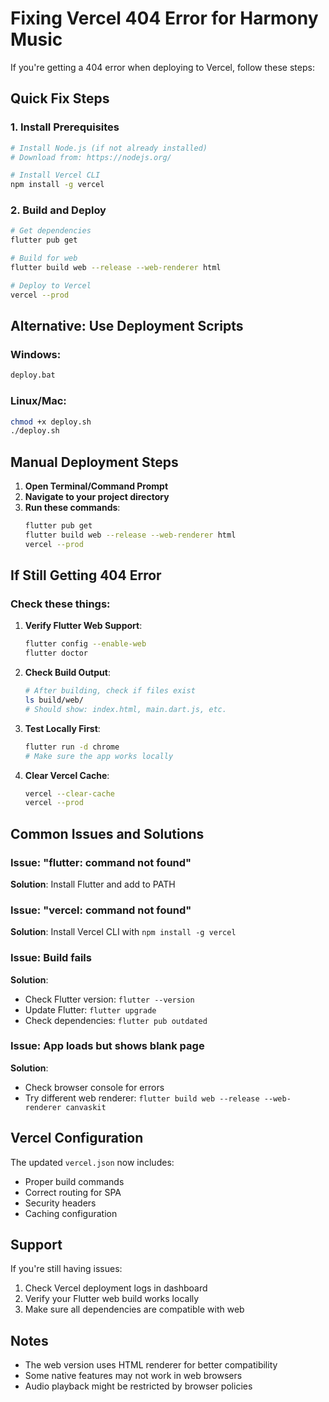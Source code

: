# Fixing Vercel 404 Error for Harmony Music

If you're getting a 404 error when deploying to Vercel, follow these steps:

## Quick Fix Steps

### 1. Install Prerequisites
```bash
# Install Node.js (if not already installed)
# Download from: https://nodejs.org/

# Install Vercel CLI
npm install -g vercel
```

### 2. Build and Deploy
```bash
# Get dependencies
flutter pub get

# Build for web
flutter build web --release --web-renderer html

# Deploy to Vercel
vercel --prod
```

## Alternative: Use Deployment Scripts

### Windows:
```bash
deploy.bat
```

### Linux/Mac:
```bash
chmod +x deploy.sh
./deploy.sh
```

## Manual Deployment Steps

1. **Open Terminal/Command Prompt**
2. **Navigate to your project directory**
3. **Run these commands**:
   ```bash
   flutter pub get
   flutter build web --release --web-renderer html
   vercel --prod
   ```

## If Still Getting 404 Error

### Check these things:

1. **Verify Flutter Web Support**:
   ```bash
   flutter config --enable-web
   flutter doctor
   ```

2. **Check Build Output**:
   ```bash
   # After building, check if files exist
   ls build/web/
   # Should show: index.html, main.dart.js, etc.
   ```

3. **Test Locally First**:
   ```bash
   flutter run -d chrome
   # Make sure the app works locally
   ```

4. **Clear Vercel Cache**:
   ```bash
   vercel --clear-cache
   vercel --prod
   ```

## Common Issues and Solutions

### Issue: "flutter: command not found"
**Solution**: Install Flutter and add to PATH

### Issue: "vercel: command not found"
**Solution**: Install Vercel CLI with `npm install -g vercel`

### Issue: Build fails
**Solution**: 
- Check Flutter version: `flutter --version`
- Update Flutter: `flutter upgrade`
- Check dependencies: `flutter pub outdated`

### Issue: App loads but shows blank page
**Solution**: 
- Check browser console for errors
- Try different web renderer: `flutter build web --release --web-renderer canvaskit`

## Vercel Configuration

The updated `vercel.json` now includes:
- Proper build commands
- Correct routing for SPA
- Security headers
- Caching configuration

## Support

If you're still having issues:
1. Check Vercel deployment logs in dashboard
2. Verify your Flutter web build works locally
3. Make sure all dependencies are compatible with web

## Notes

- The web version uses HTML renderer for better compatibility
- Some native features may not work in web browsers
- Audio playback might be restricted by browser policies
